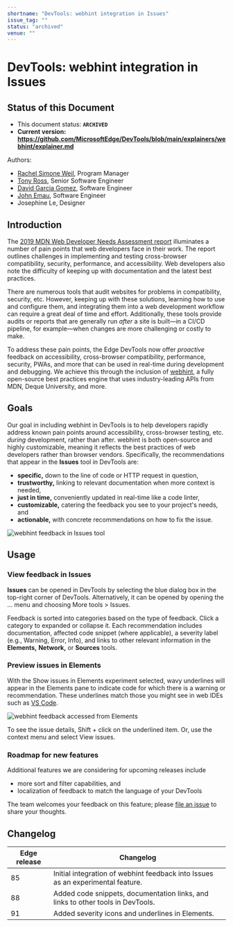 ```yaml
---
shortname: "DevTools: webhint integration in Issues"
issue_tag: ""
status: "archived"
venue: ""
---
```


# DevTools: webhint integration in Issues

## Status of this Document
* This document status: **`ARCHIVED`**
* **Current version: https://github.com/MicrosoftEdge/DevTools/blob/main/explainers/webhint/explainer.md**
    
Authors:
 - [Rachel Simone Weil](https://github.com/hxlnt), Program Manager
 - [Tony Ross](https://github.com/antross), Senior Software Engineer
 - [David Garcia Gomez](https://github.com/sarvaje), Software Engineer
 - [John Emau](https://github.com/johnemau), Software Engineer
 - Josephine Le, Designer

## Introduction
The [2019 MDN Web Developer Needs Assessment report](https://mdn-web-dna.s3-us-west-2.amazonaws.com/MDN-Web-DNA-Report-2019.pdf) illuminates a number of pain points that web developers face in their work. The report outlines challenges in implementing and testing cross-browser compatibility, security, performance, and accessibility. Web developers also note the difficulty of keeping up with documentation and the latest best practices.

There are numerous tools that audit websites for problems in compatibility, security, etc. However, keeping up with these solutions, learning how to use and configure them, and integrating them into a web development workflow can require a great deal of time and effort. Additionally, these tools provide audits or reports that are generally run *after* a site is built&mdash;in a CI/CD pipeline, for example&mdash;when changes are more challenging or costly to make.

To address these pain points, the Edge DevTools now offer *proactive* feedback on accessibility, cross-browser compatibility, performance, security, PWAs, and more that can be used in real-time during development and debugging. We achieve this through the inclusion of [webhint](https://webhint.io), a fully open-source best practices engine that uses industry-leading APIs from MDN, Deque University, and more. 

## Goals
Our goal in including webhint in DevTools is to help developers rapidly address known pain points around accessibility, cross-browser testing, etc. *during* development, rather than after. webhint is both open-source and highly customizable, meaning it reflects the best practices of web developers rather than browser vendors. Specifically, the recommendations that appear in the **Issues** tool in DevTools are:

  - **specific,** down to the line of code or HTTP request in question,
  - **trustworthy,** linking to relevant documentation when more context is needed, 
  - **just in time,** conveniently updated in real-time like a code linter,
  - **customizable,** catering the feedback you see to your project's needs, and 
  - **actionable,** with concrete recommendations on how to fix the issue.

![webhint feedback in Issues tool](webhint-screenshot.png)

## Usage

### View feedback in **Issues**

**Issues** can be opened in DevTools by selecting the blue dialog box in the top-right corner of DevTools. Alternatively, it can be opened by opening the ... menu and choosing More tools > Issues.

Feedback is sorted into categories based on the type of feedback. Click a category to expanded or collapse it. Each recommendation includes documentation, affected code snippet (where applicable), a severity label (e.g., Warning, Error, Info), and links to other relevant information in the **Elements,** **Network,** or **Sources** tools. 


### Preview issues in **Elements**

With the Show issues in Elements experiment selected, wavy underlines will appear in the Elements pane to indicate code for which there is a warning or recommendation. These underlines match those you might see in web IDEs such as [VS Code](https://code.visualstudio.com).

![webhint feedback accessed from Elements](webhint-underline.gif)

To see the issue details, Shift + click on the underlined item. Or, use the context menu and select View issues.

### Roadmap for new features

Additional features we are considering for upcoming releases include

 - more sort and filter capabilities, and
 - localization of feedback to match the language of your DevTools

The team welcomes your feedback on this feature; please [file an issue](https://github.com/MicrosoftEdge/MSEdgeExplainers/issues/new?labels=DevTools&template=devtools.md&title=%5BDevTools%5D+%3CTITLE+HERE%3E) to share your thoughts.

## Changelog

| Edge release | Changelog                                               |
|--------------|---------------------------------------------------------|
| 85           | Initial integration of webhint feedback into Issues as an experimental feature.  |
| 88           | Added code snippets, documentation links, and links to other tools in DevTools.  |
| 91           | Added severity icons and underlines in Elements.        |
